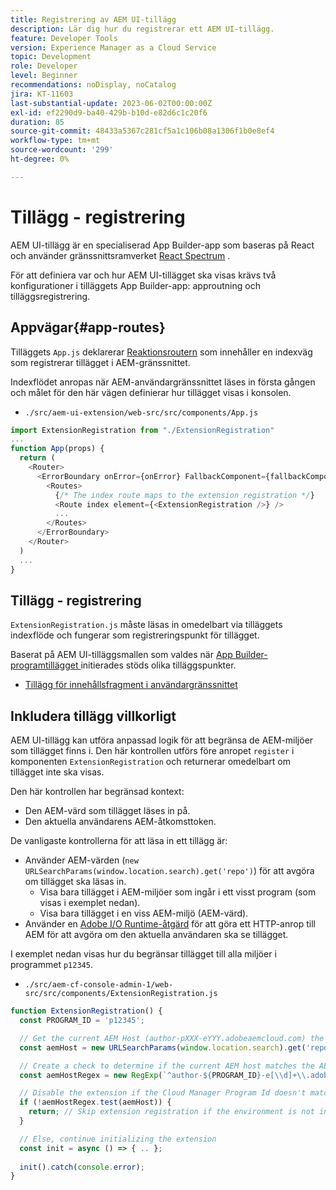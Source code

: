 ```yaml
---
title: Registrering av AEM UI-tillägg
description: Lär dig hur du registrerar ett AEM UI-tillägg.
feature: Developer Tools
version: Experience Manager as a Cloud Service
topic: Development
role: Developer
level: Beginner
recommendations: noDisplay, noCatalog
jira: KT-11603
last-substantial-update: 2023-06-02T00:00:00Z
exl-id: ef2290d9-ba40-429b-b10d-e82d6c1c20f6
duration: 85
source-git-commit: 48433a5367c281cf5a1c106b08a1306f1b0e8ef4
workflow-type: tm+mt
source-wordcount: '299'
ht-degree: 0%

---
```


# Tillägg - registrering

AEM UI-tillägg är en specialiserad App Builder-app som baseras på React och använder gränssnittsramverket [React Spectrum](https://react-spectrum.adobe.com/react-spectrum/) .

För att definiera var och hur AEM UI-tillägget ska visas krävs två konfigurationer i tilläggets App Builder-app: approutning och tilläggsregistrering.

## Appvägar{#app-routes}

Tilläggets `App.js` deklarerar [Reaktionsroutern](https://reactrouter.com/en/main) som innehåller en indexväg som registrerar tillägget i AEM-gränssnittet.

Indexflödet anropas när AEM-användargränssnittet läses in första gången och målet för den här vägen definierar hur tillägget visas i konsolen.

+ `./src/aem-ui-extension/web-src/src/components/App.js`

```javascript
import ExtensionRegistration from "./ExtensionRegistration"
...            
function App(props) {
  return (
    <Router>
      <ErrorBoundary onError={onError} FallbackComponent={fallbackComponent}>
        <Routes>
          {/* The index route maps to the extension registration */}
          <Route index element={<ExtensionRegistration />} />
          ...                                   
        </Routes>
      </ErrorBoundary>
    </Router>
  )
  ...
}
```

## Tillägg - registrering

`ExtensionRegistration.js` måste läsas in omedelbart via tilläggets indexflöde och fungerar som registreringspunkt för tillägget.

Baserat på AEM UI-tilläggsmallen som valdes när [App Builder-programtillägget ](./app-initialization.md) initierades stöds olika tilläggspunkter.

+ [Tillägg för innehållsfragment i användargränssnittet](./content-fragments/overview.md#extension-points)

## Inkludera tillägg villkorligt

AEM UI-tillägg kan utföra anpassad logik för att begränsa de AEM-miljöer som tillägget finns i. Den här kontrollen utförs före anropet `register` i komponenten `ExtensionRegistration` och returnerar omedelbart om tillägget inte ska visas.

Den här kontrollen har begränsad kontext:

+ Den AEM-värd som tillägget läses in på.
+ Den aktuella användarens AEM-åtkomsttoken.

De vanligaste kontrollerna för att läsa in ett tillägg är:

+ Använder AEM-värden (`new URLSearchParams(window.location.search).get('repo')`) för att avgöra om tillägget ska läsas in.
   + Visa bara tillägget i AEM-miljöer som ingår i ett visst program (som visas i exemplet nedan).
   + Visa bara tillägget i en viss AEM-miljö (AEM-värd).
+ Använder en [Adobe I/O Runtime-åtgärd](./runtime-action.md) för att göra ett HTTP-anrop till AEM för att avgöra om den aktuella användaren ska se tillägget.

I exemplet nedan visas hur du begränsar tillägget till alla miljöer i programmet `p12345`.

+ `./src/aem-cf-console-admin-1/web-src/src/components/ExtensionRegistration.js`

```javascript
function ExtensionRegistration() {
  const PROGRAM_ID = 'p12345';

  // Get the current AEM Host (author-pXXX-eYYY.adobeaemcloud.com) the extension is loading on
  const aemHost = new URLSearchParams(window.location.search).get('repo');

  // Create a check to determine if the current AEM host matches the AEM program that uses this extension 
  const aemHostRegex = new RegExp(`^author-${PROGRAM_ID}-e[\\d]+\\.adobeaemcloud\\.com$`)

  // Disable the extension if the Cloud Manager Program Id doesn't match the regex.
  if (!aemHostRegex.test(aemHost)) {
    return; // Skip extension registration if the environment is not in program p12345.
  }

  // Else, continue initializing the extension
  const init = async () => { .. };
  
  init().catch(console.error);
}
```
